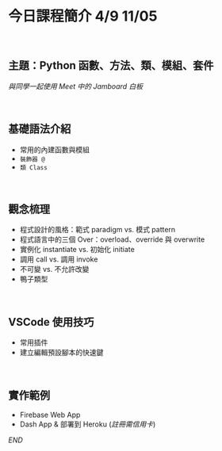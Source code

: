 # 今日課程簡介 4/9 11/05

<br>

## 主題：Python 函數、方法、類、模組、套件

_與同學一起使用 Meet 中的 Jamboard 白板_

<br>

## 基礎語法介紹
  
- 常用的內建函數與模組
- `裝飾器 @` 
- `類 Class`

<br>

## 觀念梳理

- 程式設計的風格：範式 paradigm vs. 模式 pattern
- 程式語言中的三個 Over：overload、override 與 overwrite
- 實例化 instantiate vs. 初始化 initiate
- 調用 call vs. 調用 invoke
- 不可變 vs. 不允許改變
- 鴨子類型

<br>

## VSCode 使用技巧

- 常用插件
- 建立編輯預設腳本的快速鍵

<br>

## 實作範例

- Firebase Web App
- Dash App & 部署到 Heroku (_註冊需信用卡_)

_END_

